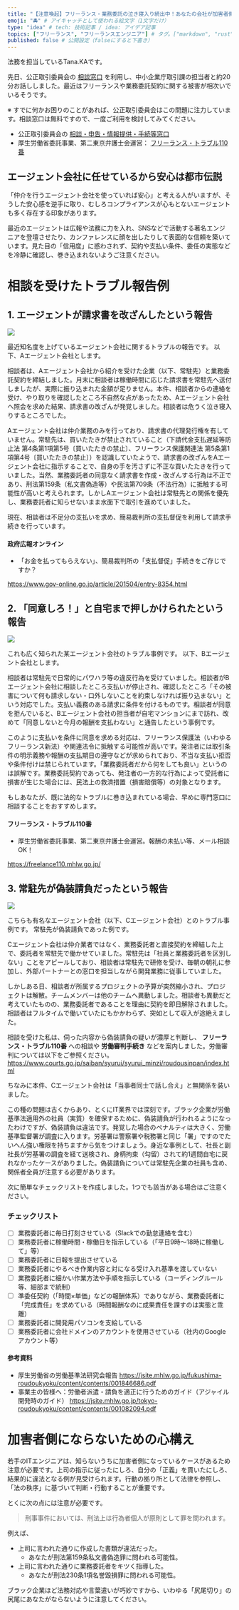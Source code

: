 ```yaml
---
title: "【注意喚起】フリーランス・業務委託の泣き寝入り続出中！あなたの会社が加害者側になっているかも？" # 記事のタイトル
emoji: "🚔" # アイキャッチとして使われる絵文字（1文字だけ）
type: "idea" # tech: 技術記事 / idea: アイデア記事
topics: ["フリーランス", "フリーランスエンジニア"] # タグ。["markdown", "rust", "aws"]のように指定する
published: false # 公開設定（falseにすると下書き）
---
```


法務を担当しているTana.KAです。

先日、公正取引委員会の [相談窓口](https://www.jftc.go.jp/soudan/index.html) を利用し、中小企業庁取引課の担当者と約20分お話ししました。最近はフリーランスや業務委託契約に関する被害が相次いでいるそうです。

※ すでに何かお困りのことがあれば、公正取引委員会はこの問題に注力しています。相談窓口は無料ですので、一度ご利用を検討してみてください。

- 公正取引委員会の [相談・申告・情報提供・手続等窓口](https://www.jftc.go.jp/soudan/index.html) 
- 厚生労働省委託事業、第二東京弁護士会運営： [フリーランス・トラブル110番](https://freelance110.mhlw.go.jp/)

## エージェント会社に任せているから安心は都市伝説

「仲介を行うエージェント会社を使っていれば安心」と考える人がいますが、そうした安心感を逆手に取り、むしろコンプライアンスが心もとないエージェントも多く存在する印象があります。

最近のエージェントは広報や法務に力を入れ、SNSなどで活動する著名エンジニアを登壇させたり、カンファレンスに顔を出したりして表面的な信頼を築いています。見た目の「信用度」に惑わされず、契約や支払い条件、委任の実態などを冷静に確認し、巻き込まれないようご注意ください。


# 相談を受けたトラブル報告例

## 1. エージェントが請求書を改ざんしたという報告

![](articles/article-tanaka-20250909/report01.png)

最近知名度を上げているエージェント会社に関するトラブルの報告です。
以下、Aエージェント会社とします。

相談者は、Aエージェント会社から紹介を受けた企業（以下、常駐先）と業務委託契約を締結しました。月末に相談者は稼働時間に応じた請求書を常駐先へ送付しましたが、実際に振り込まれた金額が足りません。本件、相談者からの連絡を受け、やり取りを確認したところ不自然な点があったため、Aエージェント会社へ照会を求めた結果、請求書の改ざんが発覚しました。相談者は危うく泣き寝入りするところでした。

Aエージェント会社は仲介業務のみを行っており、請求書の代理発行権を有していません。常駐先は、買いたたきが禁止されていること（下請代金支払遅延等防止法 第4条第1項第5号〔買いたたきの禁止〕、フリーランス保護関連法 第5条第1項第4号〔買いたたきの禁止〕）を認識していたようで、請求書の改ざんをAエージェント会社に指示することで、自身の手を汚さずに不正な買いたたきを行っていました。当然、業務委託者の同意なく請求書を作成・改ざんする行為は不正であり、刑法第159条（私文書偽造等）や民法第709条（不法行為）に抵触する可能性が高いと考えられます。しかしAエージェント会社は常駐先との関係を優先し、業務委託者に知らせないまま水面下で取引を進めていました。

現在、相談者は不足分の支払いを求め、簡易裁判所の支払督促を利用して請求手続きを行っています。

#### 政府広報オンライン
- 「お金を払ってもらえない」、簡易裁判所の「支払督促」手続きをご存じですか？

https://www.gov-online.go.jp/article/201504/entry-8354.html


## 2. 「同意しろ！」と自宅まで押しかけられたという報告

![](articles/article-tanaka-20250909/report02.png)

これも広く知られた某エージェント会社のトラブル事例です。
以下、Bエージェント会社とします。

相談者は常駐先で日常的にパワハラ等の違反行為を受けていました。相談者がBエージェント会社に相談したところ支払いが停止され、確認したところ「その被害について何も請求しない・口外しないことを約束しなければ振り込まない」という対応でした。支払い義務のある請求に条件を付けるものです。相談者が同意を拒んでいると、Bエージェント会社の担当者が自宅マンションにまで訪れ、改めて「同意しないと今月の報酬を支払わない」と通告したという事例です。

このように支払いを条件に同意を求める対応は、フリーランス保護法（いわゆるフリーランス新法）や関連法令に抵触する可能性が高いです。発注者には取引条件の明示義務や報酬の支払期日の遵守などが求められており、不当な支払い拒否や条件付けは禁じられています。「業務委託者だから何をしても良い」というのは誤解です。業務委託契約であっても、発注者の一方的な行為によって受託者に損害が生じた場合には、民法上の救済措置（損害賠償等）の対象となります。

もしあなたが、既に法的なトラブルに巻き込まれている場合、早めに専門窓口に相談することをおすすめします。

#### フリーランス・トラブル110番
- 厚生労働省委託事業、第二東京弁護士会運営。報酬の未払い等、メール相談OK！

https://freelance110.mhlw.go.jp/


## 3. 常駐先が偽装請負だったという報告

![](articles/article-tanaka-20250909/report03.png)

こちらも有名なエージェント会社（以下、Cエージェント会社）とのトラブル事例です。
常駐先が偽装請負であった例です。

Cエージェント会社は仲介業者ではなく、業務委託者と直接契約を締結した上で、委託者を常駐先で働かせていました。常駐先は「社員と業務委託者を区別しない」ことをアピールしており、相談者は常駐先で研修を受け、毎朝の朝礼に参加し、外部パートナーとの窓口を担当しながら開発業務に従事していました。

しかしある日、相談者が所属するプロジェクトの予算が突然縮小され、プロジェクトは解散。チームメンバーは他のチームへ異動しました。相談者も異動だと考えていたものの、業務委託者であることを理由に契約を即日解除されました。相談者はフルタイムで働いていたにもかかわらず、突如として収入が途絶えました。

相談を受けた私は、伺った内容から偽装請負の疑いが濃厚と判断し、 **フリーランス・トラブル110番** への相談や **労働審判手続き** などを案内しました。労働審判については以下をご参照ください。  
https://www.courts.go.jp/saiban/syurui/syurui_minzi/roudousinpan/index.html

ちなみに本件、Cエージェント会社は「当事者同士で話し合え」と無関係を装いました。

この種の問題は古くからあり、とくにIT業界では深刻です。ブラック企業が労働基準法適用外の社員（実質）を確保するために、偽装請負が行われるようになったわけですが、偽装請負は違法です。発覚した場合のペナルティは大きく、労働基準監督署が調査に入ります。労基署は警察署や税務署と同じ「署」ですのでたいへん強い権限を持ちますから気をつけましょう。身近な事例として、社長と副社長が労基署の調査を経て送検され、身柄拘束（勾留）されて約1週間自宅に戻れなかったケースがありました。偽装請負については常駐先企業の社員も含め、関係者全員が注意する必要があります。

次に簡単なチェックリストを作成しました。1つでも該当がある場合はご注意ください。

### チェックリスト

- [ ] 業務委託者に毎日打刻させている（Slackでの勤怠連絡を含む）
- [ ] 業務委託者に稼働時間・稼働日を指示している（「平日9時〜18時に稼働して」等）
- [ ] 業務委託者に日報を提出させている
- [ ] 業務委託者にやるべき作業内容と対になる受け入れ基準を渡していない
- [ ] 業務委託者に細かい作業方法や手順を指示している（コーディングルール等、細部まで統制）
- [ ] 準委任契約（「時間×単価」などの報酬体系）でありながら、業務委託者に「完成責任」を求めている（時間報酬なのに成果責任を課すのは実態と乖離）
- [ ] 業務委託者に開発用パソコンを支給している
- [ ] 業務委託者に会社ドメインのアカウントを使用させている（社内のGoogleアカウント等）

#### 参考資料
- 厚生労働省の労働基準法研究会報告
https://jsite.mhlw.go.jp/fukushima-roudoukyoku/content/contents/001846686.pdf
- 事業主の皆様へ：労働者派遣・請負を適正に行うためのガイド（アジャイル開発時のガイド）
https://jsite.mhlw.go.jp/tokyo-roudoukyoku/content/contents/001082094.pdf


# 加害者側にならないための心構え

若手のITエンジニアは、知らないうちに加害者側になっているケースがあるため注意が必要です。上司の指示に従ったにしろ、自分の「正義」を貫いたにしろ、結果的に違法となる例が見受けられます。行動の拠り所として法律を参照し、「法の秩序」に基づいて判断・行動することが重要です。

とくに次の点には注意が必要です。

> 刑事事件においては、刑法上は行為者個人が原則として罪を問われます。

例えば、
- 上司に言われた通りに作成した書類が違法だった。
  - あなたが刑法第159条私文書偽造罪に問われる可能性。
- 上司に言われた通りに業務委託者をキツく指導した。
  - あなたが刑法230条1項名誉毀損罪に問われる可能性。

ブラック企業ほど法務対応や言葉遣いが巧妙ですから、いわゆる「尻尾切り」の尻尾にあなたがならないように注意してください。

